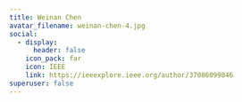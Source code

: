 ```yaml
---
title: Weinan Chen
avatar_filename: weinan-chen-4.jpg
social:
  - display:
      header: false
    icon_pack: far
    icon: IEEE
    link: https://ieeexplore.ieee.org/author/37086099846
superuser: false
---
```


